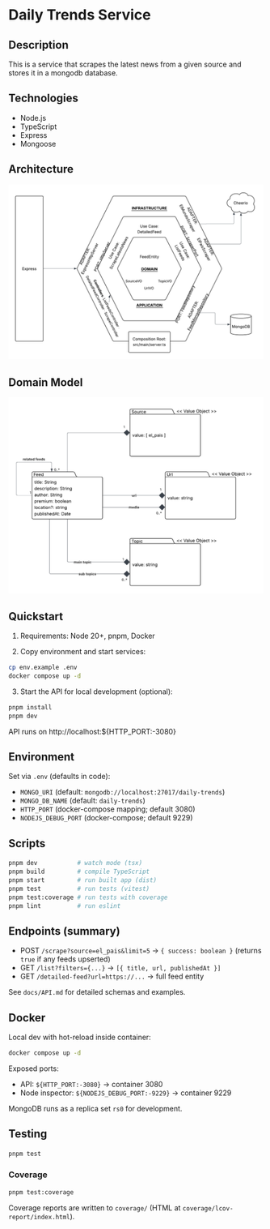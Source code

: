 # Daily Trends Service

## Description

This is a service that scrapes the latest news from a given source and stores it in a mongodb database.

## Technologies

- Node.js
- TypeScript
- Express
- Mongoose

## Architecture

![Architecture](./readme-assets/architecture-model.png)

## Domain Model

![Domain](./readme-assets/domain-model.png)

## Quickstart

1) Requirements: Node 20+, pnpm, Docker

2) Copy environment and start services:
```bash
cp env.example .env
docker compose up -d
```

3) Start the API for local development (optional):
```bash
pnpm install
pnpm dev
```

API runs on http://localhost:${HTTP_PORT:-3080}

## Environment

Set via `.env` (defaults in code):
- `MONGO_URI` (default: `mongodb://localhost:27017/daily-trends`)
- `MONGO_DB_NAME` (default: `daily-trends`)
- `HTTP_PORT` (docker-compose mapping; default 3080)
- `NODEJS_DEBUG_PORT` (docker-compose; default 9229)

## Scripts

```bash
pnpm dev           # watch mode (tsx)
pnpm build         # compile TypeScript
pnpm start         # run built app (dist)
pnpm test          # run tests (vitest)
pnpm test:coverage # run tests with coverage
pnpm lint          # run eslint
```

## Endpoints (summary)

- POST `/scrape?source=el_pais&limit=5` → `{ success: boolean }` (returns `true` if any feeds upserted)
- GET `/list?filters={...}` → `[{ title, url, publishedAt }]`
- GET `/detailed-feed?url=https://...` → full feed entity

See `docs/API.md` for detailed schemas and examples.

## Docker

Local dev with hot-reload inside container:
```bash
docker compose up -d
```
Exposed ports:
- API: `${HTTP_PORT:-3080}` → container 3080
- Node inspector: `${NODEJS_DEBUG_PORT:-9229}` → container 9229

MongoDB runs as a replica set `rs0` for development.

## Testing
```bash
pnpm test
```

### Coverage
```bash
pnpm test:coverage
```

Coverage reports are written to `coverage/` (HTML at `coverage/lcov-report/index.html`).

